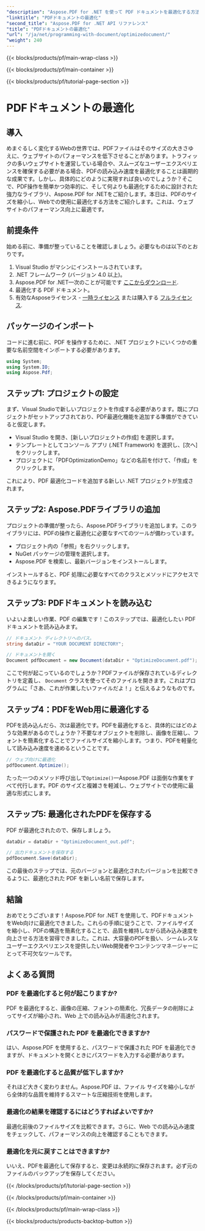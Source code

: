```yaml
---
"description": "Aspose.PDF for .NET を使って PDF ドキュメントを最適化する方法を、ステップバイステップガイドでご紹介します。ファイルサイズと複雑さを軽減することで、Web パフォーマンスを向上させます。"
"linktitle": "PDFドキュメントの最適化"
"second_title": "Aspose.PDF for .NET API リファレンス"
"title": "PDFドキュメントの最適化"
"url": "/ja/net/programming-with-document/optimizedocument/"
"weight": 240
---
```


{{< blocks/products/pf/main-wrap-class >}}

{{< blocks/products/pf/main-container >}}

{{< blocks/products/pf/tutorial-page-section >}}

# PDFドキュメントの最適化

## 導入

めまぐるしく変化するWebの世界では、PDFファイルはそのサイズの大きさゆえに、ウェブサイトのパフォーマンスを低下させることがあります。トラフィックの多いウェブサイトを運営している場合や、スムーズなユーザーエクスペリエンスを確保する必要がある場合、PDFの読み込み速度を最適化することは画期的な成果です。しかし、具体的にどのように実現すれば良いのでしょうか？そこで、PDF操作を簡単かつ効率的に、そして何よりも最適化するために設計された強力なライブラリ、Aspose.PDF for .NETをご紹介します。本日は、PDFのサイズを縮小し、Webでの使用に最適化する方法をご紹介します。これは、ウェブサイトのパフォーマンス向上に最適です。

## 前提条件

始める前に、準備が整っていることを確認しましょう。必要なものは以下のとおりです。

1. Visual Studio がマシンにインストールされています。
2. .NET フレームワーク (バージョン 4.0 以上)。
3. Aspose.PDF for .NET—次のことが可能です [ここからダウンロード](https://releases。aspose.com/pdf/net/).
4. 最適化する PDF ドキュメント。
5. 有効なAsposeライセンス - [一時ライセンス](https://purchase.aspose.com/temporary-license/) または購入する [フルライセンス](https://purchase。aspose.com/buy).

## パッケージのインポート

コードに進む前に、PDF を操作するために、.NET プロジェクトにいくつかの重要な名前空間をインポートする必要があります。

```csharp
using System;
using System.IO;
using Aspose.Pdf;
```

## ステップ1: プロジェクトの設定

まず、Visual Studioで新しいプロジェクトを作成する必要があります。既にプロジェクトがセットアップされており、PDF最適化機能を追加する準備ができていると仮定します。

- Visual Studio を開き、[新しいプロジェクトの作成] を選択します。
- テンプレートとしてコンソール アプリ (.NET Framework) を選択し、[次へ] をクリックします。
- プロジェクトに「PDFOptimizationDemo」などの名前を付けて、「作成」をクリックします。

これにより、PDF 最適化コードを追加する新しい .NET プロジェクトが生成されます。

## ステップ2: Aspose.PDFライブラリの追加

プロジェクトの準備が整ったら、Aspose.PDFライブラリを追加します。このライブラリには、PDFの操作と最適化に必要なすべてのツールが備わっています。 

- プロジェクト内の「参照」を右クリックします。
- NuGet パッケージの管理を選択します。
- Aspose.PDF を検索し、最新バージョンをインストールします。

インストールすると、PDF 処理に必要なすべてのクラスとメソッドにアクセスできるようになります。

## ステップ3: PDFドキュメントを読み込む

いよいよ楽しい作業、PDF の編集です！このステップでは、最適化したい PDF ドキュメントを読み込みます。

```csharp
// ドキュメント ディレクトリへのパス。
string dataDir = "YOUR DOCUMENT DIRECTORY";

// ドキュメントを開く
Document pdfDocument = new Document(dataDir + "OptimizeDocument.pdf");
```

ここで何が起こっているのでしょうか？PDFファイルが保存されているディレクトリを定義し、 `Document` クラスを使ってそのファイルを開きます。これはプログラムに「さあ、これが作業したいファイルだよ！」と伝えるようなものです。

## ステップ4：PDFをWeb用に最適化する

PDFを読み込んだら、次は最適化です。PDFを最適化すると、具体的にはどのような効果があるのでしょうか？不要なオブジェクトを削除し、画像を圧縮し、フォントを簡素化することでファイルサイズを縮小します。つまり、PDFを軽量化して読み込み速度を速めるということです。

```csharp
// ウェブ向けに最適化
pdfDocument.Optimize();
```

たった一つのメソッド呼び出しで`Optimize()`—Aspose.PDF は面倒な作業をすべて代行します。PDF のサイズと複雑さを軽減し、ウェブサイトでの使用に最適な形式にします。

## ステップ5: 最適化されたPDFを保存する

PDF が最適化されたので、保存しましょう。

```csharp
dataDir = dataDir + "OptimizeDocument_out.pdf";

// 出力ドキュメントを保存する
pdfDocument.Save(dataDir);
```

この最後のステップでは、元のバージョンと最適化されたバージョンを比較できるように、最適化された PDF を新しい名前で保存します。

## 結論

おめでとうございます！Aspose.PDF for .NET を使用して、PDFドキュメントをWeb向けに最適化できました。これらの手順に従うことで、ファイルサイズを縮小し、PDFの構造を簡素化することで、品質を維持しながら読み込み速度を向上させる方法を習得できました。これは、大容量のPDFを扱い、シームレスなユーザーエクスペリエンスを提供したいWeb開発者やコンテンツマネージャーにとって不可欠なツールです。

## よくある質問

### PDF を最適化すると何が起こりますか?
PDF を最適化すると、画像の圧縮、フォントの簡素化、冗長データの削除によってサイズが縮小され、Web 上での読み込みが高速化されます。

### パスワードで保護された PDF を最適化できますか?
はい、Aspose.PDF を使用すると、パスワードで保護された PDF を最適化できますが、ドキュメントを開くときにパスワードを入力する必要があります。

### PDF を最適化すると品質が低下しますか?
それほど大きく変わりません。Aspose.PDF は、ファイル サイズを縮小しながら全体的な品質を維持するスマートな圧縮技術を使用します。

### 最適化の結果を確認するにはどうすればよいですか?
最適化前後のファイルサイズを比較できます。さらに、Web での読み込み速度をチェックして、パフォーマンスの向上を確認することもできます。

### 最適化を元に戻すことはできますか?
いいえ、PDFを最適化して保存すると、変更は永続的に保存されます。必ず元のファイルのバックアップを保存してください。

{{< /blocks/products/pf/tutorial-page-section >}}

{{< /blocks/products/pf/main-container >}}

{{< /blocks/products/pf/main-wrap-class >}}

{{< blocks/products/products-backtop-button >}}